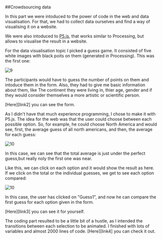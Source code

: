 
##Crowdsourcing data

In this part we were intoduced to the power of code in the web and data visualisation. For that, we had to collect data ourselves and find a way of  visualising it on a website. 

We were also intoduced to [P5.js](http://p5js.org), that works similar to Processing, but allows to visualise the result in a website.

For the data visualisation topic I picked a guess game. It consisted of five white images with black poits on them (generated in Processing). This was the first one:

![9](http://i.imgur.com/Tty1ZvR.jpg?1)

The participants would have to guess the number of points on them and intoduce them in the form. Also, they had to give me basic information about them, like The continent they were living in, thier age, gender and if they would consider themselves a more artistic or scientific person.

[Here][link2] you can see the form.

As I didn't have that much experience programming, I chose to make it with P5.js. The idea for the web was that the user could choose between each possible option. So, for example, he could choose North America and would see, first, the average guess of all north americans, and then, the average for each guess:

![10](http://i.imgur.com/MVvf4rK.png)

In this case, we can see that the total average is just under the perfect guess,but really noly the first one was near.

Like this, we can click on each option and it would show the result as here. If we click on the total or the individual guesses, we get to see each option compared:

![10](http://i.imgur.com/T6Ls94c.png)

In this case, the user has clicked on "Guess1", and now he can compare the first guess for each option given in the form.

[Here][link3] you can see it for yourself.

The coding part resulted to be a little bit of a hustle, as I intended the transitions between each selection to be animated.
I finished with lots of variables and almost 2000 lines of code. [Here][link4] you can check it out.